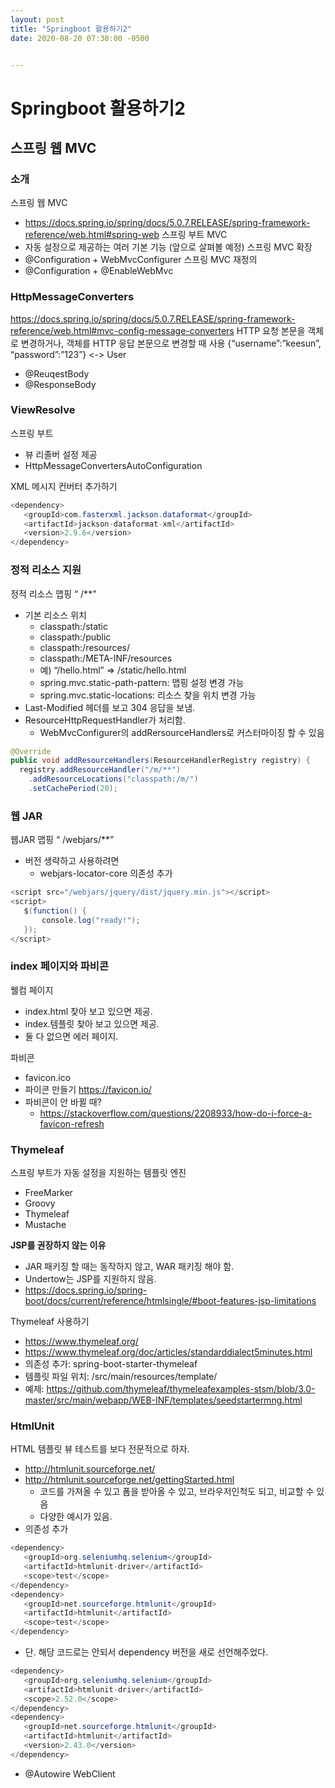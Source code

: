 ```yaml
---
layout: post
title: "Springboot 활용하기2"
date: 2020-08-20 07:30:00 -0500


---
```


# Springboot 활용하기2

## 스프링 웹 MVC 

### 소개

스프링 웹 MVC
- https://docs.spring.io/spring/docs/5.0.7.RELEASE/spring-framework-reference/web.html#spring-web
스프링 부트 MVC
- 자동 설정으로 제공하는 여러 기본 기능 (앞으로 살펴볼 예정)
스프링 MVC 확장
- @Configuration + WebMvcConfigurer
스프링 MVC 재정의
- @Configuration + @EnableWebMvc

### HttpMessageConverters

https://docs.spring.io/spring/docs/5.0.7.RELEASE/spring-framework-reference/web.html#mvc-config-message-converters HTTP 요청 본문을 객체로 변경하거나, 객체를 HTTP 응답 본문으로 변경할 때 사용 {“username”:”keesun”, “password”:”123”} <-> User
- @ReuqestBody
- @ResponseBody

### ViewResolve 

스프링 부트
- 뷰 리졸버 설정 제공
- HttpMessageConvertersAutoConfiguration

XML 메시지 컨버터 추가하기

```java
<dependency>
   <groupId>com.fasterxml.jackson.dataformat</groupId>
   <artifactId>jackson-dataformat-xml</artifactId>
   <version>2.9.6</version>
</dependency>
```

### 정적 리소스 지원

정적 리소스 맵핑 “ /**”

- 기본 리소스 위치
  - classpath:/static
  - classpath:/public
  - classpath:/resources/
  - classpath:/META-INF/resources
  - 예) “/hello.html” => /static/hello.html
  - spring.mvc.static-path-pattern: 맵핑 설정 변경 가능
  - spring.mvc.static-locations: 리소스 찾을 위치 변경 가능
- Last-Modified 헤더를 보고 304 응답을 보냄.
- ResourceHttpRequestHandler가 처리함.
  - WebMvcConfigurer의 addRersourceHandlers로 커스터마이징 할 수 있음

```java
@Override
public void addResourceHandlers(ResourceHandlerRegistry registry) {
  registry.addResourceHandler("/m/**")
    .addResourceLocations("classpath:/m/")
    .setCachePeriod(20);
```

### 웹 JAR

웹JAR 맵핑 “ /webjars/**”

- 버전 생략하고 사용하려면
  - webjars-locator-core 의존성 추가
  
```java
<script src="/webjars/jquery/dist/jquery.min.js"></script>
<script>
   $(function() {
       console.log("ready!");
   });
</script>
```

### index 페이지와 파비콘

웰컴 페이지
- index.html 찾아 보고 있으면 제공.
- index.템플릿 찾아 보고 있으면 제공.
- 둘 다 없으면 에러 페이지.

파비콘
- favicon.ico
- 파이콘 만들기 https://favicon.io/
- 파비콘이 안 바뀔 때?
  - https://stackoverflow.com/questions/2208933/how-do-i-force-a-favicon-refresh

### Thymeleaf

스프링 부트가 자동 설정을 지원하는 템플릿 엔진
- FreeMarker
- Groovy
- Thymeleaf
- Mustache

**JSP를 권장하지 않는 이유**
- JAR 패키징 할 때는 동작하지 않고, WAR 패키징 해야 함.
- Undertow는 JSP를 지원하지 않음.
- https://docs.spring.io/spring-boot/docs/current/reference/htmlsingle/#boot-features-jsp-limitations


Thymeleaf 사용하기
- https://www.thymeleaf.org/
- https://www.thymeleaf.org/doc/articles/standarddialect5minutes.html
- 의존성 추가: spring-boot-starter-thymeleaf
- 템플릿 파일 위치: /src/main/resources/template/
- 예제: https://github.com/thymeleaf/thymeleafexamples-stsm/blob/3.0-master/src/main/webapp/WEB-INF/templates/seedstartermng.html

### HtmlUnit

HTML 템플릿 뷰 테스트를 보다 전문적으로 하자.
- http://htmlunit.sourceforge.net/
- http://htmlunit.sourceforge.net/gettingStarted.html
  - 코드를 가져올 수 있고 폼을 받아올 수 있고, 브라우저인척도 되고, 비교할 수 있음
  - 다양한 예시가 있음.
- 의존성 추가

```java
<dependency>
   <groupId>org.seleniumhq.selenium</groupId>
   <artifactId>htmlunit-driver</artifactId>
   <scope>test</scope>
</dependency>
<dependency>
   <groupId>net.sourceforge.htmlunit</groupId>
   <artifactId>htmlunit</artifactId>
   <scope>test</scope>
</dependency>
```

   - 단. 해당 코드로는 안되서 dependency 버전을 새로 선언해주었다.
```java
<dependency>
   <groupId>org.seleniumhq.selenium</groupId>
   <artifactId>htmlunit-driver</artifactId>
   <scope>2.52.0</scope>
</dependency>
<dependency>
   <groupId>net.sourceforge.htmlunit</groupId>
   <artifactId>htmlunit</artifactId>
   <version>2.43.0</version>
</dependency>
```

- @Autowire WebClient
